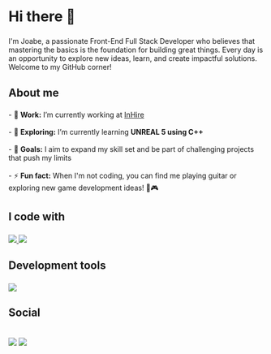 <h1 align="left">Hi there 👋</h1>

###

<p align="left">I'm Joabe, a passionate Front-End Full Stack Developer who believes that mastering the basics is the foundation for building great things. Every day is an opportunity to explore new ideas, learn, and create impactful solutions. Welcome to my GitHub corner!</p>

###

<h2 align="left">About me</h2>

###

<p align="left">- 💼 <b>Work:</b> I’m currently working at <a href="https://www.inhire.com.br/">InHire</a><br><br>
- 🌱 <b>Exploring:</b> I’m currently learning <b>UNREAL 5 using C++</b><br><br>- 🎯 <b>Goals:</b> I aim to expand my skill set and be part of challenging projects that push my limits<br><br>- ⚡ <b>Fun fact:</b> When I'm not coding, you can find me playing guitar or exploring new game development ideas! 🎸🎮</p>

###

<h2 align="left">I code with</h2>

###

<div>
  <p>
    <a href="https://skillicons.dev">
      <img src="https://skillicons.dev/icons?i=js,ts,cpp,java,nodejs,react,jest,aws,html,css,scss,git,android" />
    <a href="https://skillicons.dev">
      <img src="https://skillicons.dev/icons?i=dynamodb,express,docker,mysql,styledcomponents,,,,,,,," />
    </a>
    </a>
  </p>
</div>

###

<h2 align="left">Development tools</h2>

###

<div align="left">
   <p>
    <a href="https://skillicons.dev">
      <img src="https://skillicons.dev/icons?i=vscode,visualstudio,figma,xd,androidstudio,ubuntu,windows,,,,,," />
    </a>
  </p>
</div>

###

<h2 align="left">Social</h2>

###

<div align="left" style='width: 100px; display: flex; flex-wrap: no-wrap'>
  <p dir="auto">
    <a href="https://www.linkedin.com/in/joabe-f-dourado/" rel="nofollow"  target="_blank">
      <img src="https://camo.githubusercontent.com/7fee771b415a6f144501304c2c4074aa62a0dd96ddc0f8c0aafd95ac0af584c1/68747470733a2f2f696d672e736869656c64732e696f2f62616467652f2d4c696e6b6564496e2d2532333030373742353f7374796c653d666f722d7468652d6261646765266c6f676f3d6c696e6b6564696e266c6f676f436f6c6f723d7768697465" data-canonical-src="https://img.shields.io/badge/-LinkedIn-%230077B5?style=for-the-badge&amp;logo=linkedin&amp;logoColor=white" style="max-width: 100%;"></a> 
    <a href="mailto:joabe.dourado.jf@gmail.com" target="_blank">
      <img src="https://camo.githubusercontent.com/e5cfad4cbb1e023463333923b069b81749d94e8ff5722f851c7bb01d65bb0e95/68747470733a2f2f696d672e736869656c64732e696f2f62616467652f476d61696c2d4431343833363f7374796c653d666f722d7468652d6261646765266c6f676f3d676d61696c266c6f676f436f6c6f723d7768697465" data-canonical-src="https://img.shields.io/badge/Gmail-D14836?style=for-the-badge&amp;logo=gmail&amp;logoColor=white" style="max-width: 100%;">
    </a> 
  </p>  
</div>
